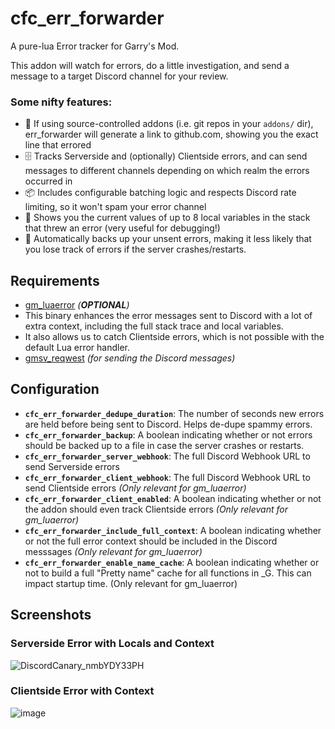# cfc_err_forwarder
A pure-lua Error tracker for Garry's Mod.

This addon will watch for errors, do a little investigation, and send a message to a target Discord channel for your review.

### Some nifty features:
 - :brain: If using source-controlled addons (i.e. git repos in your `addons/` dir), err_forwarder will generate a link to github.com, showing you the exact line that errored
 - :file_cabinet: Tracks Serverside and (optionally) Clientside errors, and can send messages to different channels depending on which realm the errors occurred in
 - :package: Includes configurable batching logic and respects Discord rate limiting, so it won't spam your error channel
 - :mag_right: Shows you the current values of up to 8 local variables in the stack that threw an error (very useful for debugging!)
 - :floppy_disk: Automatically backs up your unsent errors, making it less likely that you lose track of errors if the server crashes/restarts.

## Requirements
 - [gm_luaerror](https://github.com/danielga/gm_luaerror) _(**OPTIONAL**)_
  - This binary enhances the error messages sent to Discord with a lot of extra context, including the full stack trace and local variables.
  - It also allows us to catch Clientside errors, which is not possible with the default Lua error handler.
 - [gmsv_reqwest](https://github.com/WilliamVenner/gmsv_reqwest) _(for sending the Discord messages)_


## Configuration
 - **`cfc_err_forwarder_dedupe_duration`**: The number of seconds new errors are held before being sent to Discord. Helps de-dupe spammy errors.
 - **`cfc_err_forwarder_backup`**: A boolean indicating whether or not errors should be backed up to a file in case the server crashes or restarts.
 - **`cfc_err_forwarder_server_webhook`**: The full Discord Webhook URL to send Serverside errors
 - **`cfc_err_forwarder_client_webhook`**: The full Discord Webhook URL to send Clientside errors _(Only relevant for gm_luaerror)_
 - **`cfc_err_forwarder_client_enabled`**: A boolean indicating whether or not the addon should even track Clientside errors _(Only relevant for gm_luaerror)_
 - **`cfc_err_forwarder_include_full_context`**: A boolean indicating whether or not the full error context should be included in the Discord messsages _(Only relevant for gm_luaerror)_
 - **`cfc_err_forwarder_enable_name_cache`**: A boolean indicating whether or not to build a full "Pretty name" cache for all functions in _G. This can impact startup time. (Only relevant for gm_luaerror)


## Screenshots

### Serverside Error with Locals and Context
![DiscordCanary_nmbYDY33PH](https://user-images.githubusercontent.com/7936439/188520510-709cda4d-1f30-4f15-b43a-ac6cddd0723c.png)


### Clientside Error with Context
![image](https://user-images.githubusercontent.com/7936439/188520586-fdd2f05f-c83a-458a-a7f3-8f29fa99b95f.png)
